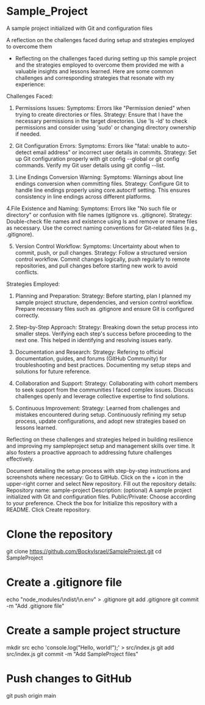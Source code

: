 # Sample_Project
A sample project initialized with Git and configuration files

A reflection on the challenges faced during setup and strategies employed to overcome them
- Reflecting on the challenges faced during setting up this sample project and the strategies employed to overcome them provided me with a valuable insights and lessons learned. Here are some common challenges and corresponding strategies that resonate with my experience:

Challenges Faced:
1. Permissions Issues:
Symptoms: Errors like "Permission denied" when trying to create directories or files.
Strategy: Ensure that I have the necessary permissions in the target directories. Use 'ls -ld' to check permissions and consider using 'sudo' or changing directory ownership if needed.

2. Git Configuration Errors:
Symptoms: Errors like "fatal: unable to auto-detect email address" or incorrect user details in commits.
Strategy: Set up Git configuration properly with git config --global or git config commands. Verify my Git user details using git config --list.

3. Line Endings Conversion Warning:
Symptoms: Warnings about line endings conversion when committing files.
Strategy: Configure Git to handle line endings properly using core.autocrlf setting. This ensures consistency in line endings across different platforms.

4.File Existence and Naming:
Symptoms: Errors like "No such file or directory" or confusion with file names (gitignore vs. .gitignore).
Strategy: Double-check file names and existence using ls and remove or rename files as necessary. Use the correct naming conventions for Git-related files (e.g., .gitignore).

5. Version Control Workflow:
Symptoms: Uncertainty about when to commit, push, or pull changes.
Strategy: Follow a structured version control workflow. Commit changes logically, push regularly to remote repositories, and pull changes before starting new work to avoid conflicts.

Strategies Employed:
1. Planning and Preparation:
Strategy: Before starting, plan I planned my  sample project structure, dependencies, and version control workflow. Prepare necessary files such as .gitignore and ensure Git is configured correctly.

2. Step-by-Step Approach:
Strategy: Breaking down the setup process into smaller steps. Verifying each step's success before proceeding to the next one. This helped in identifying and resolving issues early.

3. Documentation and Research:
Strategy: Refering to official documentation, guides, and forums (GitHub Community) for troubleshooting and best practices. Documenting my setup steps and solutions for future reference.

4. Collaboration and Support:
Strategy: Collaborating with cohort members to seek support from the communities I faced complex issues. Discuss challenges openly and leverage collective expertise to find solutions.

5. Continuous Improvement:
Strategy: Learned from challenges and mistakes encountered during setup. Continuously refining my setup process, update configurations, and adopt new strategies based on lessons learned.

Reflecting on these challenges and strategies helped in building resilience and improving my sampleproject setup and management skills over time. It also fosters a proactive approach to addressing future challenges effectively.

Document detailing the setup process with step-by-step instructions and screenshots where necessary:
Go to GitHub.
Click on the + icon in the upper-right corner and select New repository.
Fill out the repository details:
Repository name: sample-project
Description: (optional) A sample project initialized with Git and configuration files.
Public/Private: Choose according to your preference.
Check the box for Initialize this repository with a README.
Click Create repository.

# Clone the repository
git clone https://github.com/BockyIsrael/SampleProject.git
cd SampleProject

# Create a .gitignore file
echo "node_modules/\ndist/\n.env" > .gitignore
git add .gitignore
git commit -m "Add .gitignore file"

# Create a sample project structure
mkdir src
echo 'console.log("Hello, world!");' > src/index.js
git add src/index.js
git commit -m "Add SampleProject files"

# Push changes to GitHub
git push origin main
